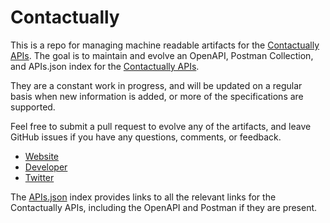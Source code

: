 # ContactuallyThis is a repo for managing machine readable artifacts for the [Contactually APIs](http://contactually.com/). The goal is to maintain and evolve an OpenAPI, Postman Collection, and APIs.json index for the [Contactually APIs](http://contactually.com/).They are a constant work in progress, and will be updated on a regular basis when new information is added, or more of the specifications are supported.Feel free to submit a pull request to evolve any of the artifacts, and leave GitHub issues if you have any questions, comments, or feedback.- [Website](http://contactually.com/)- [Developer](http://contactually.com/)- [Twitter](https://twitter.com/contactually)The [APIs.json](https://github.com/api-evangelist/contactually/blob/master/apis.json) index provides links to all the relevant links for the Contactually APIs, including the OpenAPI and Postman if they are present.